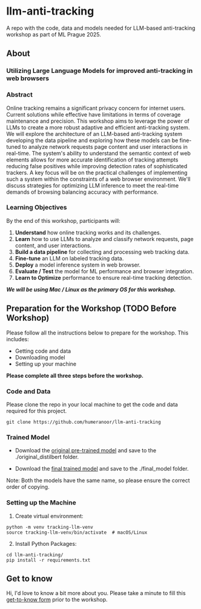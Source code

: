 # llm-anti-tracking
A repo with the code, data and models needed for LLM-based anti-tracking workshop as part of ML Prague 2025. 

## About
### Utilizing Large Language Models for improved anti-tracking in web browsers
### Abstract 
Online tracking remains a significant privacy concern for internet users. Current solutions while effective have limitations in terms of coverage maintenance and precision. This workshop aims to leverage the power of LLMs to create a more robust adaptive and efficient anti-tracking system. We will explore the architecture of an LLM-based anti-tracking system developing the data pipeline and exploring how these models can be fine-tuned to analyze network requests page content and user interactions in real-time. The system's ability to understand the semantic context of web elements allows for more accurate identification of tracking attempts reducing false positives while improving detection rates of sophisticated trackers. A key focus will be on the practical challenges of implementing such a system within the constraints of a web browser environment. We'll discuss strategies for optimizing LLM inference to meet the real-time demands of browsing balancing accuracy with performance.

### Learning Objectives
By the end of this workshop, participants will:
1.	**Understand** how online tracking works and its challenges.
2.	**Learn** how to use LLMs to analyze and classify network requests, page content, and user interactions.
3.	**Build a data pipeline** for collecting and processing web tracking data.
4.	**Fine-tune** an LLM on labeled tracking data.
5.	**Deploy** a model inference system in web browser.
6.	**Evaluate / Test** the model for ML performance and browser integration.
7.	**Learn to Optimize** performance to ensure real-time tracking detection.

_**We will be using Mac / Linux as the primary OS for this workshop.**_

## Preparation for the Workshop (TODO Before Workshop)
Please follow all the instructions below to prepare for the workshop. This includes:
- Getting code and data
- Downloading model
- Setting up your machine

**Please complete all three steps before the workshop.**

### Code and Data
Please clone the repo in your local machine to get the code and data required for this project.
```
git clone https://github.com/humeranoor/llm-anti-tracking
```

### Trained Model
- Download the [original pre-trained model](https://drive.google.com/file/d/1FuDfbfiNawnfvTQJ5MZLdzBh5xGt1Bfq/view?usp=drive_link) and save to the ./original_distilbert folder.

- Download the [final trained model](https://drive.google.com/file/d/1flzzMz2d5JUlrCByjy4bZ20wnpDSiOYw/view?usp=sharing) and save to the ./final_model folder.

Note: Both the models have the same name, so please ensure the correct order of copying.

### Setting up the Machine
1. Create virtual environment:

```
python -m venv tracking-llm-venv
source tracking-llm-venv/bin/activate  # macOS/Linux
```

2. Install Python Packages: 
```
cd llm-anti-tracking/
pip install -r requirements.txt
```

## Get to know
Hi, I'd love to know a bit more about you. Please take a minute to fill this [get-to-know form](https://forms.office.com/e/VqukvNnwmV) prior to the workshop. 
